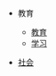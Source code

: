 <!-- _navbar.md -->

* 教育

  * [教育](教育/%E6%95%99%E8%82%B2.md)
  * [学习](教育/%E5%AD%A6%E4%B9%A0.md)
  
* [社会](社会/README.md)
